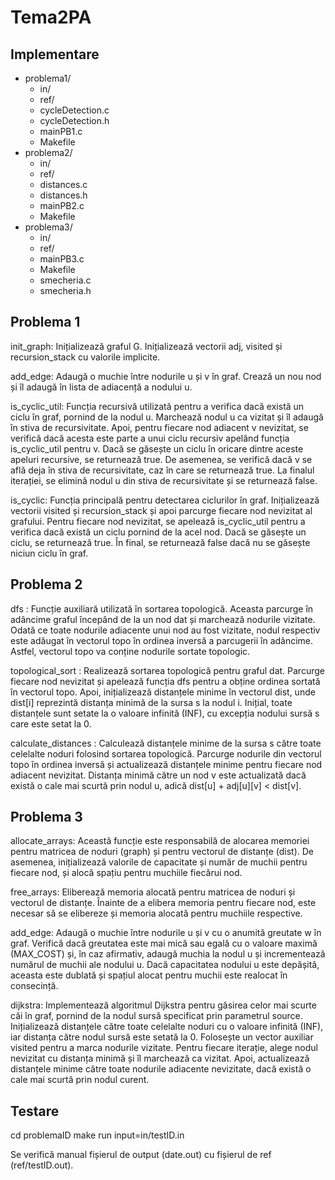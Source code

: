 # Tema2PA

## Implementare

* problema1/
    * in/
    * ref/
    * cycleDetection.c
    * cycleDetection.h
    * mainPB1.c
    * Makefile
* problema2/
    * in/
    * ref/
    * distances.c
    * distances.h
    * mainPB2.c
    * Makefile
* problema3/
    * in/
    * ref/
    * mainPB3.c
    * Makefile
    * smecheria.c
    * smecheria.h

## Problema 1

init_graph: Inițializează graful G. Inițializează vectorii adj, visited și recursion_stack cu valorile implicite.

add_edge: Adaugă o muchie între nodurile u și v în graf. Crează un nou nod și îl adaugă în lista de adiacență a nodului u.

is_cyclic_util: Funcția recursivă utilizată pentru a verifica dacă există un ciclu în graf, pornind de la nodul u. Marchează nodul u ca vizitat și îl adaugă în stiva de recursivitate. Apoi, pentru fiecare nod adiacent v nevizitat, se verifică dacă acesta este parte a unui ciclu recursiv apelând funcția is_cyclic_util pentru v. Dacă se găsește un ciclu în oricare dintre aceste apeluri recursive, se returnează true. De asemenea, se verifică dacă v se află deja în stiva de recursivitate, caz în care se returnează true. La finalul iterației, se elimină nodul u din stiva de recursivitate și se returnează false.

is_cyclic: Funcția principală pentru detectarea ciclurilor în graf. Inițializează vectorii visited și recursion_stack și apoi parcurge fiecare nod nevizitat al grafului. Pentru fiecare nod nevizitat, se apelează is_cyclic_util pentru a verifica dacă există un ciclu pornind de la acel nod. Dacă se găsește un ciclu, se returnează true. În final, se returnează false dacă nu se găsește niciun ciclu în graf.

## Problema 2

dfs : Funcție auxiliară utilizată în sortarea topologică. Aceasta parcurge în adâncime graful începând de la un nod dat și marchează nodurile vizitate. Odată ce toate nodurile adiacente unui nod au fost vizitate, nodul respectiv este adăugat în vectorul topo în ordinea inversă a parcugerii în adâncime. Astfel, vectorul topo va conține nodurile sortate topologic.

topological_sort : Realizează sortarea topologică pentru graful dat. Parcurge fiecare nod nevizitat și apelează funcția dfs pentru a obține ordinea sortată în vectorul topo. Apoi, inițializează distanțele minime în vectorul dist, unde dist[i] reprezintă distanța minimă de la sursa s la nodul i. Inițial, toate distanțele sunt setate la o valoare infinită (INF), cu excepția nodului sursă s care este setat la 0.

calculate_distances : Calculează distanțele minime de la sursa s către toate celelalte noduri folosind sortarea topologică. Parcurge nodurile din vectorul topo în ordinea inversă și actualizează distanțele minime pentru fiecare nod adiacent nevizitat. Distanța minimă către un nod v este actualizată dacă există o cale mai scurtă prin nodul u, adică dist[u] + adj[u][v] < dist[v].

## Problema 3

allocate_arrays: Această funcție este responsabilă de alocarea memoriei pentru matricea de noduri (graph) și pentru vectorul de distanțe (dist). De asemenea, inițializează valorile de capacitate și număr de muchii pentru fiecare nod, și alocă spațiu pentru muchiile fiecărui nod.

free_arrays: Eliberează memoria alocată pentru matricea de noduri și vectorul de distanțe. Înainte de a elibera memoria pentru fiecare nod, este necesar să se elibereze și memoria alocată pentru muchiile respective.

add_edge: Adaugă o muchie între nodurile u și v cu o anumită greutate w în graf. Verifică dacă greutatea este mai mică sau egală cu o valoare maximă (MAX_COST) și, în caz afirmativ, adaugă muchia la nodul u și incrementează numărul de muchii ale nodului u. Dacă capacitatea nodului u este depășită, aceasta este dublată și spațiul alocat pentru muchii este realocat în consecință.

dijkstra: Implementează algoritmul Dijkstra pentru găsirea celor mai scurte căi în graf, pornind de la nodul sursă specificat prin parametrul source. Inițializează distanțele către toate celelalte noduri cu o valoare infinită (INF), iar distanța către nodul sursă este setată la 0. Folosește un vector auxiliar visited pentru a marca nodurile vizitate. Pentru fiecare iterație, alege nodul nevizitat cu distanța minimă și îl marchează ca vizitat. Apoi, actualizează distanțele minime către toate nodurile adiacente nevizitate, dacă există o cale mai scurtă prin nodul curent.

## Testare
cd problemaID
make run input=in/testID.in

Se verifică manual fișierul de output (date.out) cu fișierul de ref (ref/testID.out).
